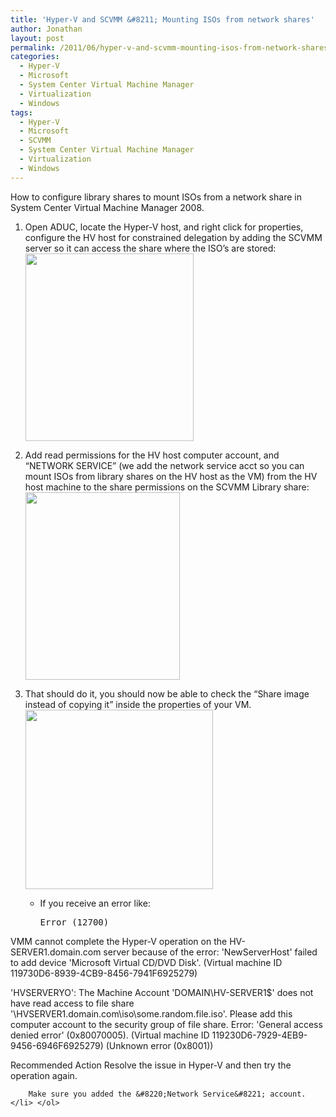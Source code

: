 ```yaml
---
title: 'Hyper-V and SCVMM &#8211; Mounting ISOs from network shares'
author: Jonathan
layout: post
permalink: /2011/06/hyper-v-and-scvmm-mounting-isos-from-network-shares/
categories:
  - Hyper-V
  - Microsoft
  - System Center Virtual Machine Manager
  - Virtualization
  - Windows
tags:
  - Hyper-V
  - Microsoft
  - SCVMM
  - System Center Virtual Machine Manager
  - Virtualization
  - Windows
---
```

How to configure library shares to mount ISOs from a network share in System Center Virtual Machine Manager 2008.

  1. Open ADUC, locate the Hyper-V host, and right click for properties, configure the HV host for constrained delegation by adding the SCVMM server so it can access the share where the ISO’s are stored:  
    [<img class="alignnone size-medium wp-image-108" title="Screen shot 2011-06-30 at 12.25.01 PM" src="http://img.elderec.org/2011/06/Screen-shot-2011-06-30-at-12.25.01-PM-269x300.png" alt="" width="269" height="300" />][1]
  2. Add read permissions for the HV host computer account, and &#8220;NETWORK SERVICE&#8221; (we add the network service acct so you can mount ISOs from library shares on the HV host as the VM) from the HV host machine to the share permissions on the SCVMM Library share:  
    [<img class="alignnone size-medium wp-image-109" title="Screen shot 2011-06-30 at 12.37.54 PM" src="http://img.elderec.org/2011/06/Screen-shot-2011-06-30-at-12.37.54-PM-247x300.png" alt="" width="247" height="300" />][2]
  3. That should do it, you should now be able to check the &#8220;Share image instead of copying it&#8221; inside the properties of your VM. 
    [<img class="alignnone size-medium wp-image-110" title="Screen shot 2011-06-30 at 12.39.58 PM" src="http://img.elderec.org/2011/06/Screen-shot-2011-06-30-at-12.39.58-PM-300x287.png" alt="" width="300" height="287" />][3]</li> 
    
      * If you receive an error like: 
        <pre>Error (12700) 
VMM cannot complete the Hyper-V operation on the HV-SERVER1.domain.com server because of the error: 'NewServerHost' failed to add device 'Microsoft Virtual CD/DVD Disk'. (Virtual machine ID 119730D6-8939-4CB9-8456-7941F6925279)

'HVSERVERYO': The Machine Account 'DOMAIN\HV-SERVER1$' does not have read access to file share '\\HVSERVER1.domain.com\iso\some.random.file.iso'. Please add this computer account to the security group of file share. Error: 'General access denied error' (0x80070005). (Virtual machine ID 119230D6-7929-4EB9-9456-6946F6925279) 
(Unknown error (0x8001))

Recommended Action 
Resolve the issue in Hyper-V and then try the operation again.</pre>
        
        Make sure you added the &#8220;Network Service&#8221; account.</li> </ol>

 [1]: http://img.elderec.org/2011/06/Screen-shot-2011-06-30-at-12.25.01-PM.png
 [2]: http://img.elderec.org/2011/06/Screen-shot-2011-06-30-at-12.37.54-PM.png
 [3]: http://img.elderec.org/2011/06/Screen-shot-2011-06-30-at-12.39.58-PM.png